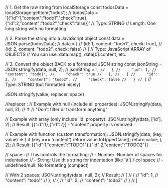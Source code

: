 // 1. Get the raw string from localStorage
const todosData = localStorage.getItem('todos');
// todosData = '[{"id":1,"content":"todo1","check":true},{"id":2,"content":"todo2","check":false}]'
// Type: STRING
// Length: One long string with no formatting

// 2. Parse the string into a JavaScript object
const data = JSON.parse(todosData);
// data = [
//   {id: 1, content: "todo1", check: true},
//   {id: 2, content: "todo2", check: false}
// ]
// Type: JavaScript ARRAY of OBJECTS
// You can use: data.map(), data[0].content, etc.

// 3. Convert the object BACK to a formatted JSON string
const jsonString = JSON.stringify(data, null, 2);
// jsonString = `[
//   {
//     "id": 1,
//     "content": "todo1",
//     "check": true
//   },
//   {
//     "id": 2,
//     "content": "todo2",
//     "check": false
//   }
// ]`
// Type: STRING (but formatted nicely)



JSON.stringify(value, replacer, space)


//replacer :
// Example with null (include all properties):
JSON.stringify(data, null, 2);
//                ↑
// "Don't filter or transform anything"

// Example with array (only include 'id' property):
JSON.stringify(data, ['id'], 2);
// Result: [{"id":1},{"id":2}] - 'content' property is removed

// Example with function (custom transformation):
JSON.stringify(data, (key, value) => {
  if (key === 'content') return value.toUpperCase();
  return value;
}, 2);
// Result: [{"id":1,"content":"TODO1"},{"id":2,"content":"TODO2"}]



// space : 
// This controls the formatting:
// - Number: Number of spaces for indentation
// - String: Use this string for indentation (like '\t') / col space
// - undefined/null: No formatting (compact)

// With 2 spaces:
JSON.stringify(data, null, 2);
// Result:
// [
//   {
//     "id": 1,
//     "content": "todo1"
//   },
//   {
//     "id": 2,
//     "content": "todo2"
//   }
// ]
